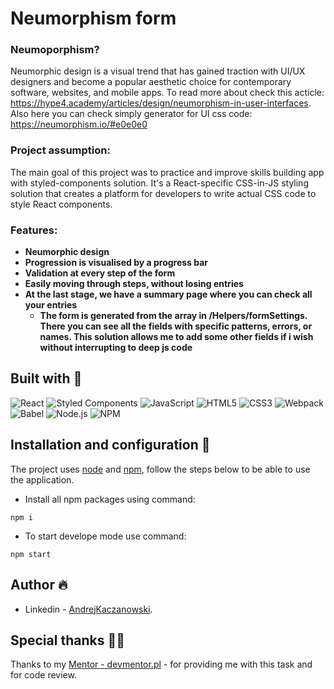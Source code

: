 # Neumorphism form

### Neumoporphism?

Neumorphic design is a visual trend that has gained traction with UI/UX designers and become a popular aesthetic choice for contemporary software, websites, and mobile apps. To read more about check this acticle: https://hype4.academy/articles/design/neumorphism-in-user-interfaces. Also here you can check simply generator for UI css code: https://neumorphism.io/#e0e0e0

### Project assumption:
The main goal of this project was to practice and improve skills building app with styled-components solution. It's a React-specific CSS-in-JS styling solution that creates a platform for developers to write actual CSS code to style React components.

### Features:

- **Neumorphic design**
- **Progression is visualised by a progress bar**
- **Validation at every step of the form**
- **Easily moving through steps, without losing entries**
- **At the last stage, we have a summary page where you can check all your entries**
   - **The form is generated from the array in /Helpers/formSettings. There you can see all the fields with specific patterns, errors, or names. This solution allows me to add some other fields if i wish without interrupting to deep js code**


## Built with 🔧
![React](https://img.shields.io/badge/React-20232A?style=for-the-badge&logo=react&logoColor=61DAFB)
![Styled Components](https://img.shields.io/badge/Styled%20Components-FFFFFF?style=for-the-badge&logo=styled-components&logoColor=black)
![JavaScript](https://img.shields.io/badge/JavaScript-323330?style=for-the-badge&logo=javascript&logoColor=F7DF1E)
![HTML5](https://img.shields.io/badge/HTML5-E34F26?style=for-the-badge&logo=html5&logoColor=white)
![CSS3](https://img.shields.io/badge/CSS3-1572B6?style=for-the-badge&logo=css3&logoColor=white)
![Webpack](https://img.shields.io/badge/Webpack-8DD6F9?style=for-the-badge&logo=Webpack&logoColor=white)
![Babel](https://img.shields.io/badge/Babel-F9DC3E?style=for-the-badge&logo=babel&logoColor=white)
![Node.js](https://img.shields.io/badge/Node.JS-339933?style=for-the-badge&logo=Node.js&logoColor=white)
![NPM](https://img.shields.io/badge/NPM-CB3837?style=for-the-badge&logo=npm&logoColor=white)

## Installation and configuration 💾

The project uses [node](https://nodejs.org/en/) and [npm](https://www.npmjs.com/), follow the steps below to be able to use the application.

- Install all npm packages using command:
````
npm i
````

- To start develope mode use command:

````
npm start
````


## Author 🔥
* Linkedin - [AndrejKaczanowski](https://www.linkedin.com/in/andrej-kaczanowski-frontend/).

## Special thanks 🙏🏻
Thanks to my [Mentor - devmentor.pl](https://devmentor.pl/) - for providing me with this task and for code review.
